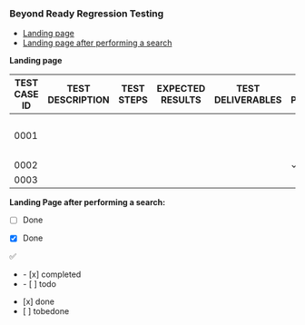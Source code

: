 ### Beyond Ready Regression Testing


- [Landing page](#landing-page-after-performing-a-search)
- [Landing page after performing a search](#landing-page-after-performing-a-search)

**Landing page**

| TEST CASE ID  | TEST DESCRIPTION | TEST STEPS | EXPECTED RESULTS | TEST DELIVERABLES  | TEST PERFORMED            |
| ------------- | ---------------- | ---------- | ---------------- | -----------------  | --------------            |
|     0001      |                  |            |                  |                    | <ul><li>[x] done</li><li> |
|     0002      |                  |            |                  |                    | &check;                   |
|     0003      |                  |            |                  |                    |                           |

**Landing Page after performing a search:**


  
  
  
  
  
  
- [ ] Done
- [x] Done

  
  
:white_check_mark:  
<ul><li>- [x] completed</li><li>- [ ] todo</li></ul>
<ul><li>[x] done</li><li>[ ] tobedone</li></ul>
